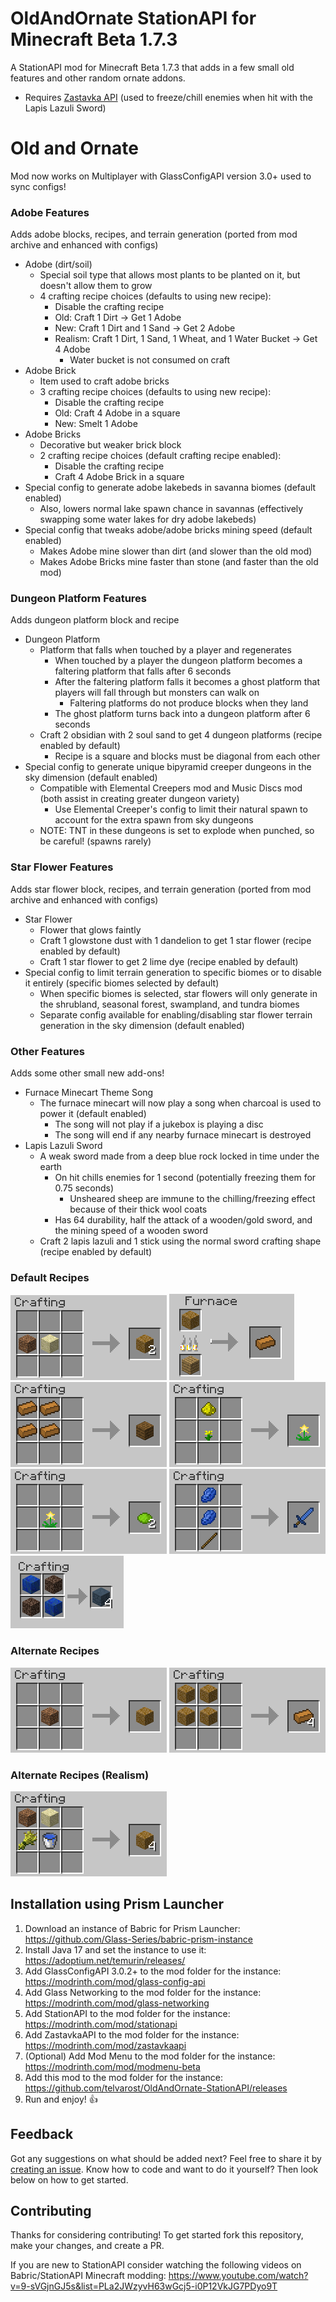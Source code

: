 # OldAndOrnate StationAPI for Minecraft Beta 1.7.3

A StationAPI mod for Minecraft Beta 1.7.3 that adds in a few small old features and other random ornate addons.
- Requires [Zastavka API](https://modrinth.com/mod/zastavkaapi) (used to freeze/chill enemies when hit with the Lapis Lazuli Sword)

# Old and Ornate
Mod now works on Multiplayer with GlassConfigAPI version 3.0+ used to sync configs!

### Adobe Features
Adds adobe blocks, recipes, and terrain generation (ported from mod archive and enhanced with configs)
* Adobe (dirt/soil)
  * Special soil type that allows most plants to be planted on it, but doesn't allow them to grow
  * 4 crafting recipe choices (defaults to using new recipe):
    * Disable the crafting recipe
    * Old: Craft 1 Dirt -> Get 1 Adobe
    * New: Craft 1 Dirt and 1 Sand -> Get 2 Adobe
    * Realism: Craft 1 Dirt, 1 Sand, 1 Wheat, and 1 Water Bucket -> Get 4 Adobe
      * Water bucket is not consumed on craft
* Adobe Brick
  * Item used to craft adobe bricks
  * 3 crafting recipe choices (defaults to using new recipe):
    * Disable the crafting recipe
    * Old: Craft 4 Adobe in a square
    * New: Smelt 1 Adobe
* Adobe Bricks
  * Decorative but weaker brick block
  * 2 crafting recipe choices (default crafting recipe enabled):
    * Disable the crafting recipe
    * Craft 4 Adobe Brick in a square
* Special config to generate adobe lakebeds in savanna biomes (default enabled)
  * Also, lowers normal lake spawn chance in savannas (effectively swapping some water lakes for dry adobe lakebeds)
* Special config that tweaks adobe/adobe bricks mining speed (default enabled)
  * Makes Adobe mine slower than dirt (and slower than the old mod)
  * Makes Adobe Bricks mine faster than stone (and faster than the old mod)

### Dungeon Platform Features
Adds dungeon platform block and recipe
* Dungeon Platform
  * Platform that falls when touched by a player and regenerates
    * When touched by a player the dungeon platform becomes a faltering platform that falls after 6 seconds
    * After the faltering platform falls it becomes a ghost platform that players will fall through but monsters can walk on
      * Faltering platforms do not produce blocks when they land
    * The ghost platform turns back into a dungeon platform after 6 seconds
  * Craft 2 obsidian with 2 soul sand to get 4 dungeon platforms (recipe enabled by default)
    * Recipe is a square and blocks must be diagonal from each other
* Special config to generate unique bipyramid creeper dungeons in the sky dimension (default enabled)
  * Compatible with Elemental Creepers mod and Music Discs mod (both assist in creating greater dungeon variety)
    * Use Elemental Creeper's config to limit their natural spawn to account for the extra spawn from sky dungeons
  * NOTE: TNT in these dungeons is set to explode when punched, so be careful! (spawns rarely)

### Star Flower Features
Adds star flower block, recipes, and terrain generation (ported from mod archive and enhanced with configs)
* Star Flower
  * Flower that glows faintly
  * Craft 1 glowstone dust with 1 dandelion to get 1 star flower (recipe enabled by default)
  * Craft 1 star flower to get 2 lime dye (recipe enabled by default)
* Special config to limit terrain generation to specific biomes or to disable it entirely (specific biomes selected by default)
  * When specific biomes is selected, star flowers will only generate in the shrubland, seasonal forest, swampland, and tundra biomes
  * Separate config available for enabling/disabling star flower terrain generation in the sky dimension (default enabled)

### Other Features
Adds some other small new add-ons!
* Furnace Minecart Theme Song
  * The furnace minecart will now play a song when charcoal is used to power it (default enabled)
    * The song will not play if a jukebox is playing a disc
    * The song will end if any nearby furnace minecart is destroyed
* Lapis Lazuli Sword
  * A weak sword made from a deep blue rock locked in time under the earth
    * On hit chills enemies for 1 second (potentially freezing them for 0.75 seconds)
      * Unsheared sheep are immune to the chilling/freezing effect because of their thick wool coats
    * Has 64 durability, half the attack of a wooden/gold sword, and the mining speed of a wooden sword
  * Craft 2 lapis lazuli and 1 stick using the normal sword crafting shape (recipe enabled by default)

### Default Recipes
![default adobe craft recipe](https://github.com/telvarost/OldAndOrnate-StationAPI/blob/main/images/DefaultAdobeRecipe.png)
![default adobe brick smelt recipe](https://github.com/telvarost/OldAndOrnate-StationAPI/blob/main/images/DefaultAdobeBrickRecipe.png)
![adobe bricks craft recipe](https://github.com/telvarost/OldAndOrnate-StationAPI/blob/main/images/AdobeBricksRecipe.png)
![star flower craft recipe](https://github.com/telvarost/OldAndOrnate-StationAPI/blob/main/images/StarFlowerCraftingRecipe.png)
![star flower dye craft recipe](https://github.com/telvarost/OldAndOrnate-StationAPI/blob/main/images/StarFlowerDyeRecipe.png)
![lapis lazuli sword craft recipe](https://github.com/telvarost/OldAndOrnate-StationAPI/blob/main/images/LapisLazuliSwordRecipe.png)
![dungeon platform craft recipe](https://github.com/telvarost/OldAndOrnate-StationAPI/blob/main/images/DungeonPlatformRecipe.png)

### Alternate Recipes
![alternate adobe craft recipe](https://github.com/telvarost/OldAndOrnate-StationAPI/blob/main/images/AlternateAdobeRecipe.png)
![alternate adobe brick craft recipe](https://github.com/telvarost/OldAndOrnate-StationAPI/blob/main/images/AlternateAdobeBrickRecipe.png)

### Alternate Recipes (Realism)
![realism adobe craft recipe](https://github.com/telvarost/OldAndOrnate-StationAPI/blob/main/images/RealismAdobeRecipe.png)

## Installation using Prism Launcher

1. Download an instance of Babric for Prism Launcher: https://github.com/Glass-Series/babric-prism-instance
2. Install Java 17 and set the instance to use it: https://adoptium.net/temurin/releases/
3. Add GlassConfigAPI 3.0.2+ to the mod folder for the instance: https://modrinth.com/mod/glass-config-api
4. Add Glass Networking to the mod folder for the instance: https://modrinth.com/mod/glass-networking
5. Add StationAPI to the mod folder for the instance: https://modrinth.com/mod/stationapi
6. Add ZastavkaAPI to the mod folder for the instance: https://modrinth.com/mod/zastavkaapi
7. (Optional) Add Mod Menu to the mod folder for the instance: https://modrinth.com/mod/modmenu-beta
8. Add this mod to the mod folder for the instance: https://github.com/telvarost/OldAndOrnate-StationAPI/releases
9. Run and enjoy! 👍

## Feedback

Got any suggestions on what should be added next? Feel free to share it by [creating an issue](https://github.com/telvarost/OldAndOrnate-StationAPI/issues/new). Know how to code and want to do it yourself? Then look below on how to get started.

## Contributing

Thanks for considering contributing! To get started fork this repository, make your changes, and create a PR. 

If you are new to StationAPI consider watching the following videos on Babric/StationAPI Minecraft modding: https://www.youtube.com/watch?v=9-sVGjnGJ5s&list=PLa2JWzyvH63wGcj5-i0P12VkJG7PDyo9T
